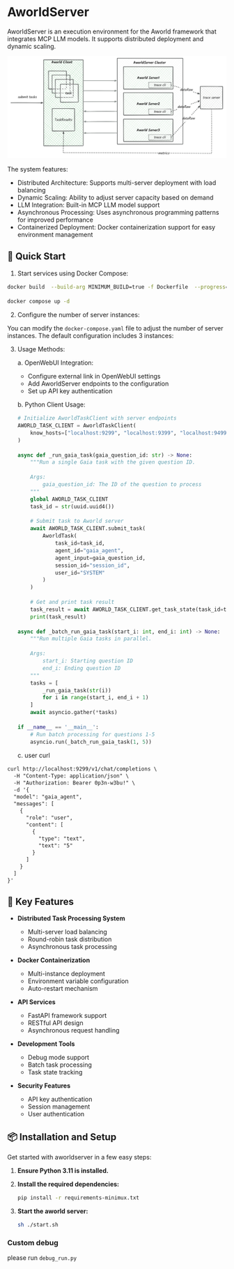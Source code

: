 # AworldServer

AworldServer is an execution environment for the Aworld framework that integrates MCP LLM models. It supports distributed deployment and dynamic scaling. 

![img.png](img.png)

The system features:

- Distributed Architecture: Supports multi-server deployment with load balancing
- Dynamic Scaling: Ability to adjust server capacity based on demand
- LLM Integration: Built-in MCP LLM model support
- Asynchronous Processing: Uses asynchronous programming patterns for improved performance
- Containerized Deployment: Docker containerization support for easy environment management



## 🚀 Quick Start

1. Start services using Docker Compose:

```sh
docker build  --build-arg MINIMUM_BUILD=true -f Dockerfile  --progress=plain -t aworldserver:main .

docker compose up -d
```
2. Configure the number of server instances:

You can modify the `docker-compose.yaml` file to adjust the number of server instances. The default configuration includes 3 instances:

3. Usage Methods:

   a. OpenWebUI Integration:
   - Configure external link in OpenWebUI settings
   - Add AworldServer endpoints to the configuration
   - Set up API key authentication

   b. Python Client Usage:
   ```python
   # Initialize AworldTaskClient with server endpoints
   AWORLD_TASK_CLIENT = AworldTaskClient(
       know_hosts=["localhost:9299", "localhost:9399", "localhost:9499"]
   )

   async def _run_gaia_task(gaia_question_id: str) -> None:
       """Run a single Gaia task with the given question ID.
       
       Args:
           gaia_question_id: The ID of the question to process
       """
       global AWORLD_TASK_CLIENT
       task_id = str(uuid.uuid4())
       
       # Submit task to Aworld server
       await AWORLD_TASK_CLIENT.submit_task(
           AworldTask(
               task_id=task_id,
               agent_id="gaia_agent",
               agent_input=gaia_question_id,
               session_id="session_id",
               user_id="SYSTEM"
           )
       )
       
       # Get and print task result
       task_result = await AWORLD_TASK_CLIENT.get_task_state(task_id=task_id)
       print(task_result)

   async def _batch_run_gaia_task(start_i: int, end_i: int) -> None:
       """Run multiple Gaia tasks in parallel.
       
       Args:
           start_i: Starting question ID
           end_i: Ending question ID
       """
       tasks = [
           _run_gaia_task(str(i))
           for i in range(start_i, end_i + 1)
       ]
       await asyncio.gather(*tasks)

   if __name__ == '__main__':
       # Run batch processing for questions 1-5
       asyncio.run(_batch_run_gaia_task(1, 5))
   ```
   c. user curl
```shell
curl http://localhost:9299/v1/chat/completions \
  -H "Content-Type: application/json" \
  -H "Authorization: Bearer 0p3n-w3bu!" \
  -d '{
  "model": "gaia_agent",
  "messages": [
    {
      "role": "user",
      "content": [
        {
          "type": "text",
          "text": "5"
        }
      ]
    }
  ]
}'

```


## 🔑 Key Features

- **Distributed Task Processing System**
  - Multi-server load balancing
  - Round-robin task distribution
  - Asynchronous task processing

- **Docker Containerization**
  - Multi-instance deployment
  - Environment variable configuration
  - Auto-restart mechanism

- **API Services**
  - FastAPI framework support
  - RESTful API design
  - Asynchronous request handling

- **Development Tools**
  - Debug mode support
  - Batch task processing
  - Task state tracking

- **Security Features**
  - API key authentication
  - Session management
  - User authentication



## 📦 Installation and Setup

Get started with aworldserver in a few easy steps:

1. **Ensure Python 3.11 is installed.**

2. **Install the required dependencies:**

   ```sh
   pip install -r requirements-minimux.txt
   ```

3. **Start the aworld server:**

   ```sh
   sh ./start.sh
   ```
### Custom debug

please run `debug_run.py`

## 

